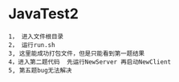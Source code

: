 # JavaTest2
```shell
1， 进入文件根目录
2， 运行run.sh
3, 这里能成功打包文件，但是只能看到第一题结果
4，进入第二题代码  先运行NewServer 再启动NewClient 
5, 第五题bug无法解决
 ```
